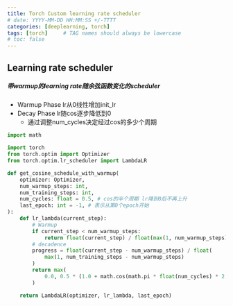```yaml
---
title: Torch Custom learning rate scheduler
# date: YYYY-MM-DD HH:MM:SS +/-TTTT
categories: [deeplearning, torch]
tags: [torch]     # TAG names should always be lowercase
# toc: false
---
```


## Learning rate scheduler

##### 带warmup的learning rate随余弦函数变化的scheduler
- Warmup Phase lr从0线性增加init_lr
- Decay Phase lr随cos逐步降低到0
  - 通过调整num_cycles决定经过cos的多少个周期

```python
import math

import torch
from torch.optim import Optimizer
from torch.optim.lr_scheduler import LambdaLR

def get_cosine_schedule_with_warmup(
	optimizer: Optimizer,
	num_warmup_steps: int,
	num_training_steps: int,
	num_cycles: float = 0.5, # cos的半个周期 lr降到0后不再上升
	last_epoch: int = -1, # 表示从第0个epoch开始
):
	def lr_lambda(current_step):
		# Warmup
		if current_step < num_warmup_steps:
			return float(current_step) / float(max(1, num_warmup_steps))
		# decadence
		progress = float(current_step - num_warmup_steps) / float(
			max(1, num_training_steps - num_warmup_steps)
		)
		return max(
			0.0, 0.5 * (1.0 + math.cos(math.pi * float(num_cycles) * 2.0 * progress))
		)

	return LambdaLR(optimizer, lr_lambda, last_epoch)
```
